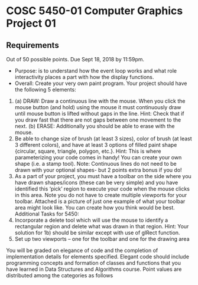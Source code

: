 # COSC 5450-01 Computer Graphics Project 01

## Requirements

Out of 50 possible points. Due Sept 18, 2018 by 11:59pm.

* Purpose: is to understand how the event loop works and what role interactivity places a part with how the display functions.
* Overall: Create your very own paint program. Your project should have the following 5 elements:

1. (a) DRAW: Draw a continuous line with the mouse. When you click the mouse button (and hold) using the mouse it must continuously draw until mouse button is lifted without gaps in the line. Hint: Check that if you draw fast that there are not gaps between one movement to the next. (b) ERASE: Additionally you should be able to erase with the mouse.
2. Be able to change size of brush (at least 3 sizes), color of brush (at least 3 different colors), and have at least 3 options of filled paint shape {circular, square, triangle, polygon, etc.}. Hint: This is where parameterizing your code comes in handy! You can create your own shape (i.e. a stamp tool). Note: Continuous lines do not need to be drawn with your optional shapes- but 2 points extra bonus if you do!
3. As a part of your project, you must have a toolbar on the side where you have drawn shapes/icons (these can be very simple) and you have identified this ‘pick’ region to execute your code when the mouse clicks in this area. Note you do not have to create multiple viewports for your toolbar.
Attached is a picture of just one example of what your toolbar area might look like. You can create how you think would be best.
Additional Tasks for 5450:
4. Incorporate a delete tool which will use the mouse to identify a rectangular region and delete what was drawn
in that region. Hint: Your solution for 1b) should be similar except with use of glRect function.
5. Set up two viewports – one for the toolbar and one for the drawing area

You will be graded on elegance of code and the completion of implementation details for elements specified. Elegant code should include programming concepts and formation of classes and functions that you have learned in Data Structures and Algorithms course. Point values are distributed among the categories as follows

